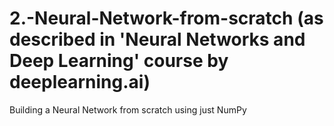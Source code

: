 # 2.-Neural-Network-from-scratch (as described in 'Neural Networks and Deep Learning' course by deeplearning.ai)

Building a Neural Network from scratch using just NumPy
